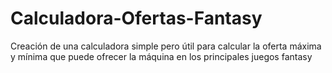 # Calculadora-Ofertas-Fantasy
Creación de una calculadora simple pero útil para calcular la oferta máxima y mínima que puede ofrecer la máquina en los principales juegos fantasy
